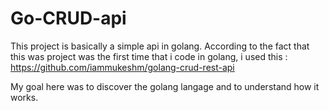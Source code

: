 # Go-CRUD-api
This project is basically a simple api in golang. According to the fact that this was project was the first time that i code in golang, i used this : https://github.com/iammukeshm/golang-crud-rest-api

My goal here was to discover the golang langage and to understand how it works. 
